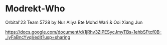 # Modrekt-Who
Orbital'23 Team 5728
by Nur Aliya Bte Mohd Wari & Ooi Xiang Jun

https://docs.google.com/document/d/1jRhv3ZiPESycJmyTBs-1ehbSFtcf0B-_iyFaBncYvqI/edit?usp=sharing

